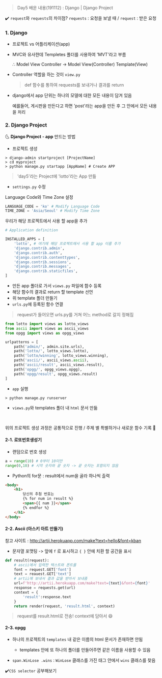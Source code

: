 > Day5 배운 내용(191112) : Django | Django Project

:heavy_check_mark: `request`와 `requests`의 차이점? `requests` : 요청을 보낼 때 / `request` : 받은 요청

### 1. Django

- 프로젝트 vs 어플리케이션(app)

- MVC와 유사한데 Templetes 폴더를 사용하여 'MVT'라고 부름

  ∴ Model View Controller -> Model View(Controller) Template(View)

- Controller 역할을 하는 것이 `view.py`

  > def 함수를 통하여 requests를 보내거나 결과를 return

- django에서 app 단위는 하나의 모델에 대한 모든 내용이 담겨 있음

  예를들어, 게시판을 만든다고 하면 'post'라는 app을 만든 후 그 안에서 모든 내용을 처리

### 2. Django Project

:last_quarter_moon_with_face: **Django Project - app** 만드는 방법 

- 프로젝트 생성

```command
> django-admin startproject [ProjectName]
> cd myproject
> python manage.py startapp [AppName] # Create APP
```

> 'day5'라는 Project에 'lotto'라는 App 만듦

- `settings.py` 수정

Language Code와 Time Zone 설정

```Python
LANGUAGE_CODE = 'ko' # Modify Language Code
TIME_ZONE = 'Asia/Seoul' # Modify Time Zone
```

우리가 해당 프로젝트에서 사용 할 app을 추가

```python
# Application definition

INSTALLED_APPS = [
    'lotto', # 여기에 해당 프로젝트에서 사용 할 app 이름 추가
    'django.contrib.admin',
    'django.contrib.auth',
    'django.contrib.contenttypes',
    'django.contrib.sessions',
    'django.contrib.messages',
    'django.contrib.staticfiles',
]
```

- 만든 app 폴더로 가서 `views.py` 파일에 함수 등록
- 해당 함수의 결과로 return 할 template 선언
- 위 template 폴더 만들기
- `urls.py`에 등록된 함수 연결

> request가 들어오면 urls.py를 거쳐 어느 method로 갈지 정해짐

```python
from lotto import views as lotto_views
from ascii import views as ascii_views
from opgg import views as opgg_views

urlpatterns = [
    path('admin/', admin.site.urls),
    path('lotto/', lotto_views.lotto),
    path('lotto/winning', lotto_views.winning),
    path('ascii/', ascii_views.ascii),
    path('ascii/result', ascii_views.result),
    path('opgg/', opgg_views.opgg),
    path('opgg/result', opgg_views.result)
]
```

- `app`  실행

```command
> python manage.py runserver
```

- `views.py`와 templates 폴더 내 `html` 문서 만듦

<br>

위의 프로젝트 생성 과정은 공통적으로 진행 / 주제 별 특별하거나 새로운 함수 기록 :pencil:

#### 2-1. 로또번호생성기

- 랜덤으로 번호 생성

```python
a = range(10) # 0부터 10미만
range(0,10) # 시작 숫자와 끝 숫자 -> 끝 숫자는 포함되지 않음
```

- Python의 for문 : result에서 num을 골라 하나씩 출력

```html
<body>
    <h1>
        당신의 추첨 번호는
        {% for num in result %}
        <span>{{ num }}</span>
        {% endfor %}
    </h1>
</body>
```

#### 2-2. Ascii (아스키 아트 만들기)

참고 사이트 : http://artii.herokuapp.com/make?text=hello&font=kban

- 문자열 포맷팅 -> 앞에 `f` 로 표시하고 `{ }` 안에 치환 할 공간을 표시

```python
def result(request):
    # ascii에서 입력한 텍스트와 폰트를
    font = request.GET['font']
    text = reauest.GET['text']
    # artii에 보내서 결과 값을 받아서 보내줌
    url=f'http://artii.herokuapp.com/make?text={text}&font={font}'
    response = requests.get(url)
    context = {
        'result':response.text
    }
    return render(request, 'result.html', context)
```

> request를 result.html로 전송! context에 담아서 :smile:

#### 2-3. opgg

- 하나의 프로젝트의 `templates` 내 같은 이름의 html 문서가 존재하면 안됨
  - templates 안에 또 하나의 폴더를 만들어주면 같은 이름을 사용할 수 있음

- `span.WinLose .wins` : `WinLose` 클래스를 가진 <span> 태그 안에서 `wins` 클래스를 찾음

:heavy_check_mark:`CSS selector` 공부해보기 